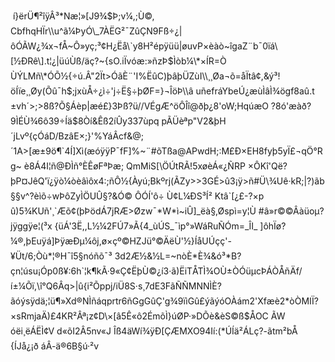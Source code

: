  í}ërÜ¶²îÿÂ³\*Næ¦»\[J9¾$Þ;v¼,;Ù©, CbfhqHÏr\\u^ã¼ÞyÓ\_7ÀËG²¯ZûÇN9Fß÷¿|ôÓÃW¿¾x¬fÅ~Ô»yç;³¢H¿Ëå\`y8H²épÿüü|øuvP×èàò~îgaZ¨b¯0ïá\[½ÐRê\].t¦¿|üúÙß/äç?~{sO.iÏvóæ:»ñzÞ$Ìòb¼\*×ÍR=ÒÙÝLMñ\*ÓÕ½{÷ú.Â"2Ït>ÓãÈ¨'I%ËûC)þâþÜZùI\\¸¸Øa¬õ=åÏtâ¢,&ý³!öÍïe¸¸Øy(Õû¯h$;jxùÅ÷¿ì÷'j÷Ë§÷þØF=}¬ÎöÞ\\â uñefráYbeÚ¿æùÌâÌ¾ögf8aû.t±vh´>;>8ß?Õ§Áèp|æé£}3Þß?ü//VÉgÆ^öÔÎî@ðþ¿8'oW;HqúæO ?8ó'æàð?9ÌÉÙ¾6ô39÷Íä$8Òí&Êß2íÛy337ùpq pÃÜèªp"V2&þH´jLvº{çÓáD/BzâE×;}'%YáÂcf­&@;´1A>\[æ±9ö¶\`4Í\]Xì(æóÿÿP¯fF\]%~¨#õTßa@APwdH;:M£Ð×EH8fyþ5yÏ£¬qÖ°Rg~ è8Á4I¦ñ@ÐÌñ°ÈÊøFªÞæ; QmMiS\[\\ÖÚtRÃ!5xøèÁ«¿ÑRP ×ÔKî'Që?þP¤JêQ'ï¿ÿò¼òèâìôx4:;ñÔ½{Àyú;Bkºrj(ÃZy>>3GÉ>û3¡ÿ>ñ#Ü\\¾Uê·kR;|?)ãb§§v^?èìõ÷wÞôZyÌÖUÛ§?&Ó© ÔÓÍ'ô÷ Ù¢L¼ÐS³Í² Ktâ\`\[¿£-?­×p û)5¾KUñ'¸\`Æõ¢(þÞödÁ7jRÆ>Øzw¯\*W\*ì~iÛ\]\_ëà§,Øspì=y¦Ù #â»r©©Âàüoµ?jÿggÿe¦(³x {üÁ'3Ë,,L½¼2FÚ7»Ã{4\_ùÚS\_¯ìp°»WáRuÑÓm=\_ÎI\_ \]ôhÏø?¼®,þEuÿá\]ÞÿæÐµ¼ôj,ø×çº©HZJü°©ÄëÙ'½}Íå­UÚçç'-¥Üt/6;Òù\*¦®H¯î5§nóñõ¯³ 3d2Æ½&½L=~nòÈ\*È¾&ó³\*B?çn¦úsu¡Óp0ß¥:6h\`¦k¶kÃ·9«Ç¢ËþÙ©¿í3·ã)ËiTÅTÌ¾OÙ±ÒÓüµcÞÁÒÅñÄf/í±¼Õï,\\î°Q6Âq>|û{i²Õppj/iÜ8S·s¸7dE3FãÑÑMNNÌÈ? ãóýsÿdä;¦ü¶»Xd®NÌñáqprtr6ñGgGûÇ'g¾9ïìGû£ýãýóOÀám2'Xfæè2\*òÒMIÏ?×sRmjaÄ)£4KR²Âª¡z¢D\\×\[â5Ê«ô2ÉmõÌ}úØP·»DÕ­è&èS©ß$ÅOC ÃW óëi¸ëÁËÌ¢V d«õI2Â5nv«J Îß4äWí¾ÿÐ\[ÇÆMXO94Ií:(\*ÚÍä²ÁLç?-ãtm²bÅ{ÍJå¿¡ð áÂ-ä®6B§ú·²v